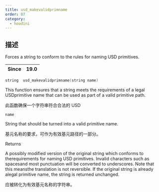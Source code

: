 ```yaml
---
title: usd_makevalidprimname
order: 87
category:
  - houdini
---
```

    
## 描述

Forces a string to conform to the rules for naming USD primitives.

| Since | 19.0 |
| ----- | ---- |

```c
string  usd_makevalidprimname(string name)
```

This function ensures that a string meets the requirements of a legal
USDprimitive name that can be used as part of a valid primitive path.

此函数确保一个字符串符合合法的 USD

`name`

String that should be turned into a valid primitive name.

基元名称的要求，可作为有效基元路径的一部分。

Returns

A possibly modified version of the original string which conforms to
therequirements for naming USD primitives. Invalid characters such as
spacesand most punctuation will be converted to underscores. Note that this
meansthe translation is not reversible. If the original string is already
alegal primitive name, the string is returned unchanged.

应被转化为有效基元名称的字符串。
